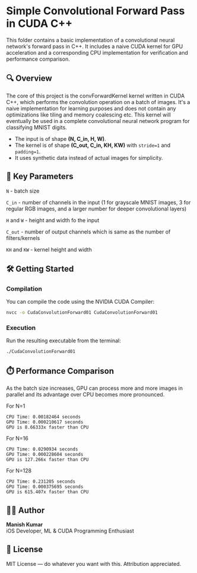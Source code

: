 # Simple Convolutional Forward Pass in CUDA C++

This folder contains a basic implementation of a convolutional neural network's forward pass in C++. It includes a naive CUDA kernel for GPU acceleration and a corresponding CPU implementation for verification and performance comparison.


## 🔍 Overview
The core of this project is the convForwardKernel kernel written in CUDA C++, which performs the convolution operation on a batch of images. It's a naive implementation for learning purposes and does not contain any optimizations like tiling and memory coalescing etc. This kernel will eventually be used in a complete convolutional neural network program for classifying MNIST digits.

- The input is of shape **(N, C_in, H, W)**.
- The kernel is of shape **(C_out, C_in, KH, KW)** with `stride=1` and `padding=1`.
- It uses synthetic data instead of actual images for simplicity.


## 📌 Key Parameters
`N` - batch size

`C_in` - number of channels in the input (1 for grayscale MNIST images, 3 for regular RGB images, and a larger number for deeper convolutional layers)

`H` and `W` - height and width fo the input

`C_out` - number of output channels which is same as the number of filters/kernels

`KH` and `KW` - kernel height and width

## 🛠️ Getting Started

### Compilation
You can compile the code using the NVIDIA CUDA Compiler:

```bash
nvcc -o CudaConvolutionForward01 CudaConvolutionForward01
```

### Execution
Run the resulting executable from the terminal:

```bash
./CudaConvolutionForward01
```


## ⏱️ Performance Comparison
As the batch size increases, GPU can process more and more images in parallel and its advantage over CPU becomes more pronounced.

For N=1

```
CPU Time: 0.00182464 seconds
GPU Time: 0.000210617 seconds
GPU is 8.66333x faster than CPU
```

For N=16

```
CPU Time: 0.0290934 seconds
GPU Time: 0.000228604 seconds
GPU is 127.266x faster than CPU
```

For N=128

```
CPU Time: 0.231205 seconds
GPU Time: 0.000375695 seconds
GPU is 615.407x faster than CPU
```

## 🧑‍💻 Author

**Manish Kumar**  
iOS Developer, ML & CUDA Programming Enthusiast


## 📜 License

MIT License — do whatever you want with this. Attribution appreciated.
